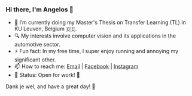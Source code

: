 ### Hi there, I'm Angelos 👋

- 🔭 I’m currently doing my Master's Thesis on Transfer Learning (TL) in KU Leuven, Belgium 🇧🇪.
- 🔍 My interests involve computer vision and its applications in the automotive sector.
- ⚡ Fun fact: In my free time, I super enjoy running and annoying my significant other.
- 📫 How to reach me: [Email](mailto:angelosspyr@gmail.com) | [Facebook](https://www.facebook.com/angelos.spy) | [Instagram](https://www.instagram.com/agel.sp/)
- 🚥 Status: Open for work! 🎯

Dank je wel, and have a great day! 🤗
